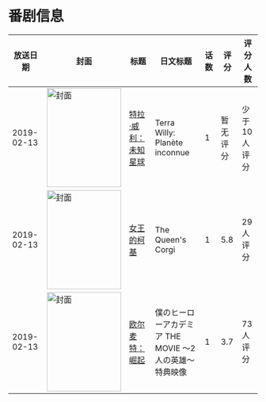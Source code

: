 # 番剧信息

|放送日期|封面|标题|日文标题|话数|评分|评分人数|
|---|---|---|---|---|---|---|
|2019-02-13|<img src="//lain.bgm.tv/pic/cover/c/3c/81/292585_dWe9P.jpg" alt="封面" style="width:150px;height:200px;object-fit:cover;">|[特拉·威利：未知星球](https://bangumi.tv/subject/292585)|Terra Willy: Planète inconnue|1|暂无评分|少于10人评分|
|2019-02-13|<img src="//lain.bgm.tv/pic/cover/c/e3/c5/292711_sI8G8.jpg" alt="封面" style="width:150px;height:200px;object-fit:cover;">|[女王的柯基](https://bangumi.tv/subject/292711)|The Queen's Corgi|1|5.8|29人评分|
|2019-02-13|<img src="//lain.bgm.tv/pic/cover/c/6b/54/299532_Xul5x.jpg" alt="封面" style="width:150px;height:200px;object-fit:cover;">|[欧尔麦特：崛起](https://bangumi.tv/subject/299532)|僕のヒーローアカデミア THE MOVIE ～2人の英雄～ 特典映像|1|3.7|73人评分|
